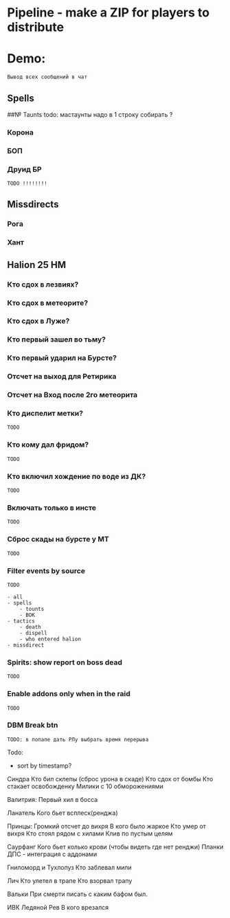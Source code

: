 # Pipeline - make a ZIP for players to distribute

# Demo:
    Вывод всех сообщений в чат

## Spells

##№ Taunts
    todo: мастаунты надо в 1 строку собирать ?

### Корона

### БОП

### Друид БР

    TODO !!!!!!!!

## Missdirects

### Рога

### Хант


## Halion 25 HM

### Кто сдох в лезвиях?

### Кто сдох в метеорите?

### Кто сдох в Луже?

### Кто первый зашел во тьму?


### Кто первый ударил на Бурсте?

### Отсчет на выход для Ретирика

### Отсчет на Вход после 2го метеорита

### Кто диспелит метки?
    TODO

### Кто кому дал фридом?
    TODO    

### Кто включил хождение по воде из ДК?
    TODO

### Включать только в инсте
    TODO

### Сброс скады на бурсте у МТ
    TODO

### Filter events by source
    TODO
    
    - all
    - spells
        - tounts
        - BOK
    - tactics
        - death
        - dispell
        - who entered halion
    - missdirect

### Spirits: show report on boss dead
    TODO

### Enable addons only when in the raid
    TODO

### DBM Break btn
    TODO: в попапе дать РЛу выбрать время перерыва

Todo:
- sort by timestamp?

Синдра
    Кто бил склепы (сброс урона в скаде)
    Кто сдох от бомбы
    Кто стакает освобожденку
    Милики с 10 обморожениями

Валитрия:
    Первый хил в босса

Ланатель
    Кого бьет всплеск(ренджа)

Принцы:
    Громкий отсчет до вихря
    В кого было жаркое
    Кто умер от вихря
    Кто стоял рядом с хилами
    Клив по пустым целям


Саурфанг
    Кого бьет колько крови (чтобы видеть где нет ренджи)
    Планки ДПС - интеграция с аддонами


Гниломорд и Тухлопуз
    Кто заблевал мили

Лич
    Кто улетел в трапе
    Кто взорвал трапу

Вальки
    При смерти писать с каким бафом был.

ИВК Ледяной Рев
    В кого врезался

